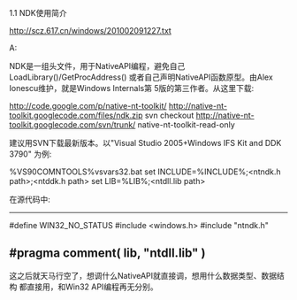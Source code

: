 1.1 NDK使用简介

http://scz.617.cn/windows/201002091227.txt

A:

NDK是一组头文件，用于NativeAPI编程，避免自己LoadLibrary()/GetProcAddress()
或者自己声明NativeAPI函数原型。由Alex Ionescu维护，就是Windows Internals第
5版的第三作者。从这里下载:

http://code.google.com/p/native-nt-toolkit/
http://native-nt-toolkit.googlecode.com/files/ndk.zip
svn checkout http://native-nt-toolkit.googlecode.com/svn/trunk/ native-nt-toolkit-read-only

建议用SVN下载最新版本。以"Visual Studio 2005+Windows IFS Kit and DDK 3790"
为例:

%VS90COMNTOOLS%vsvars32.bat
set INCLUDE=%INCLUDE%;<ntndk.h path>;<ntddk.h path>
set LIB=%LIB%;<ntdll.lib path>

在源代码中:

--------------------------------------------------------------------------
#define WIN32_NO_STATUS
#include <windows.h>
#include "ntndk.h"

#pragma comment( lib, "ntdll.lib" )
--------------------------------------------------------------------------

这之后就天马行空了，想调什么NativeAPI就直接调，想用什么数据类型、数据结构
都直接用，和Win32 API编程再无分别。
